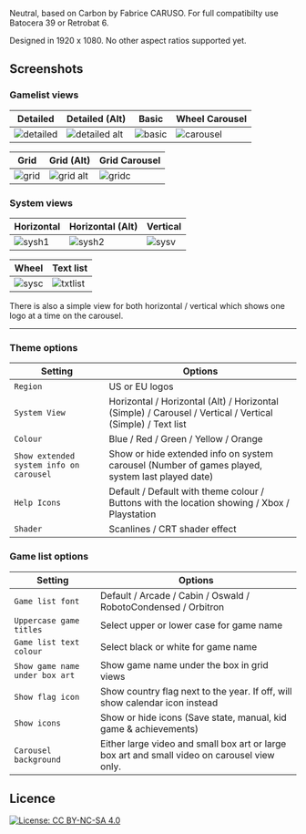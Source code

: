 Neutral, based on Carbon by Fabrice CARUSO. For full compatibilty use Batocera 39 or Retrobat 6. 

Designed in 1920 x 1080. No other aspect ratios supported yet.

## Screenshots

### Gamelist views

| Detailed| Detailed (Alt)| Basic| Wheel Carousel|
|-- |-- |-- |-- |
|![detailed](https://github.com/Mattersons/es-theme-neutral/assets/161895306/ba3184e3-f0cf-4a8c-9133-d24f6bf010a3)| ![detailed alt](https://github.com/Mattersons/es-theme-neutral/assets/161895306/9990c51b-3994-438a-9170-b6d1a2cc230a) | ![basic](https://github.com/Mattersons/es-theme-neutral/assets/161895306/01e8f063-d37f-4917-98e5-ae7bd27453c2) |![carousel](https://github.com/Mattersons/es-theme-neutral/assets/161895306/3e6ced2a-880e-40e1-a115-9688edb0cc30)


| Grid | Grid (Alt)| Grid Carousel|
|-- |-- |-- |
|![grid](https://github.com/Mattersons/es-theme-neutral/assets/161895306/66e908e3-07e7-4047-8b67-86da9c12cf6f) |![grid alt](https://github.com/Mattersons/es-theme-neutral/assets/161895306/4b6f7034-09eb-4229-b7e4-19f4a85b6ec7) |![gridc](https://github.com/Mattersons/es-theme-neutral/assets/161895306/932e7e7a-4f0f-4941-a6f9-a6c180b8704e)

### System views

|Horizontal | Horizontal (Alt) | Vertical|
|-- |-- |-- |
|![sysh1](https://github.com/Mattersons/es-theme-neutral/assets/161895306/2351a417-a7b5-4c18-911a-e284df820ed7)|![sysh2](https://github.com/Mattersons/es-theme-neutral/assets/161895306/63e30890-970c-47ee-b175-9126832d5e07) | ![sysv](https://github.com/Mattersons/es-theme-neutral/assets/161895306/1ca90d38-fe40-41d9-9e62-1d875149dfb2) | 

|Wheel| Text list|
|-- |-- |
|![sysc](https://github.com/Mattersons/es-theme-neutral/assets/161895306/7bd97ce6-79f6-49da-a6cd-9f12aed4c065)|![txtlist](https://github.com/Mattersons/es-theme-neutral/assets/161895306/fb245d2b-65a1-4ef4-9a58-460acb1b74d8)


There is also a simple view for both horizontal / vertical which shows one logo at a time on the carousel.

--------------------------------

### Theme options

| Setting |  Options |
| -- |-- |
|`Region` | US or EU logos|
|`System View`|Horizontal / Horizontal (Alt) / Horizontal (Simple) / Carousel / Vertical / Vertical (Simple) / Text list
|`Colour` |Blue / Red / Green / Yellow / Orange
|`Show extended system info on carousel` |Show or hide extended info on system carousel (Number of games played, system last played date)
|`Help Icons` |Default / Default with theme colour / Buttons with the location showing / Xbox / Playstation
|`Shader` | Scanlines / CRT shader effect

### Game list options

| Setting |  Options | 
| -- | -- |
|`Game list font` | Default / Arcade / Cabin / Oswald / RobotoCondensed / Orbitron
|`Uppercase game titles` | Select upper or lower case for game name
|`Game list text colour` | Select black or white for game name
|`Show game name under box art` | Show game name under the box in grid views
|`Show flag icon` | Show country flag next to the year. If off, will show calendar icon instead
|`Show icons` | Show or hide icons (Save state, manual, kid game & achievements)
|`Carousel background` | Either large video and small box art or large box art and small video on carousel view only.

## Licence
[![License: CC BY-NC-SA 4.0](https://img.shields.io/badge/License-CC_BY--NC--SA_4.0-lightgrey.svg)](https://creativecommons.org/licenses/by-nc-sa/4.0/)
